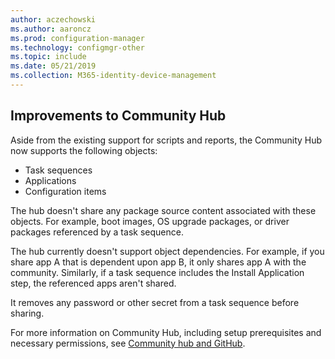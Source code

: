 ```yaml
---
author: aczechowski
ms.author: aaroncz
ms.prod: configuration-manager
ms.technology: configmgr-other
ms.topic: include
ms.date: 05/21/2019
ms.collection: M365-identity-device-management
---
```


## <a name="bkmk_hub"></a> Improvements to Community Hub

<!--4224401-->

Aside from the existing support for scripts and reports, the Community Hub now supports the following objects:  

- Task sequences
- Applications
- Configuration items  

The hub doesn't share any package source content associated with these objects. For example, boot images, OS upgrade packages, or driver packages referenced by a task sequence.

The hub currently doesn't support object dependencies. For example, if you share app A that is dependent upon app B, it only shares app A with the community. Similarly, if a task sequence includes the Install Application step, the referenced apps aren't shared.

It removes any password or other secret from a task sequence before sharing.

For more information on Community Hub, including setup prerequisites and necessary permissions, see [Community hub and GitHub](/sccm/core/get-started/2019/technical-preview-1904#community-hub-and-github).

